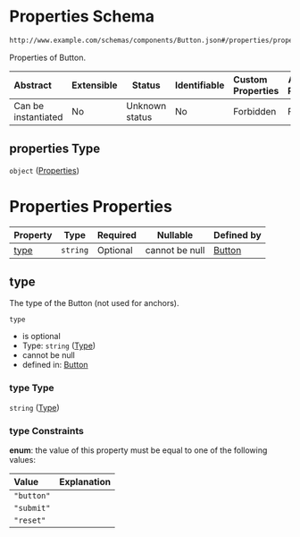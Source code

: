 # Properties Schema

```txt
http://www.example.com/schemas/components/Button.json#/properties/properties
```

Properties of Button.


| Abstract            | Extensible | Status         | Identifiable | Custom Properties | Additional Properties | Access Restrictions | Defined In                                          |
| :------------------ | ---------- | -------------- | ------------ | :---------------- | --------------------- | ------------------- | --------------------------------------------------- |
| Can be instantiated | No         | Unknown status | No           | Forbidden         | Forbidden             | none                | [Button.json\*](Button.json "open original schema") |

## properties Type

`object` ([Properties](button-properties-properties.md))

# Properties Properties

| Property      | Type     | Required | Nullable       | Defined by                                                                                                                                                    |
| :------------ | -------- | -------- | -------------- | :------------------------------------------------------------------------------------------------------------------------------------------------------------ |
| [type](#type) | `string` | Optional | cannot be null | [Button](button-properties-properties-properties-type.md "http&#x3A;//www.example.com/schemas/components/Button.json#/properties/properties/properties/type") |

## type

The type of the Button (not used for anchors).


`type`

-   is optional
-   Type: `string` ([Type](button-properties-properties-properties-type.md))
-   cannot be null
-   defined in: [Button](button-properties-properties-properties-type.md "http&#x3A;//www.example.com/schemas/components/Button.json#/properties/properties/properties/type")

### type Type

`string` ([Type](button-properties-properties-properties-type.md))

### type Constraints

**enum**: the value of this property must be equal to one of the following values:

| Value      | Explanation |
| :--------- | ----------- |
| `"button"` |             |
| `"submit"` |             |
| `"reset"`  |             |
